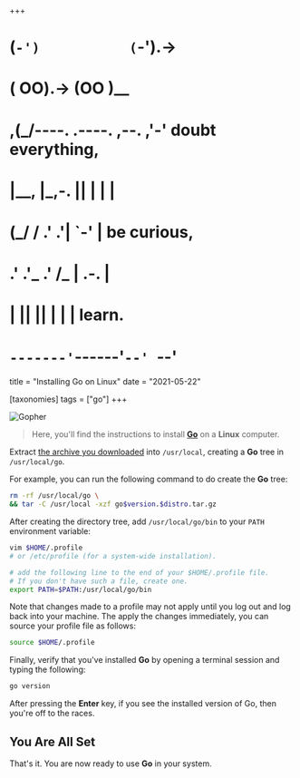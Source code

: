 +++
#   (`-')           (`-').->
#   ( OO).->        (OO )__
# ,(_/----. .----. ,--. ,'-' doubt everything,
# |__,    |\_,-.  ||  | |  |
#  (_/   /    .' .'|  `-'  | be curious,
#  .'  .'_  .'  /_ |  .-.  |
# |       ||      ||  | |  | learn.
# `-------'`------'`--' `--'

title = "Installing Go on Linux"
date = "2021-05-22"

[taxonomies]
tags = ["go"]
+++

![Gopher](https://www.zerotohero.dev/content/images/size/w1200/2024/03/gopher-linux.png)

> Here, you'll find the instructions to install [**Go**](https://golang.org/ "Go Programming Language") on a **Linux** computer.

Extract [the archive you downloaded](https://golang.org/dl/) into `/usr/local`, creating a **Go** tree in `/usr/local/go`.

For example, you can run the following command to do create the **Go** tree:

```bash
rm -rf /usr/local/go \
&& tar -C /usr/local -xzf go$version.$distro.tar.gz
```

After creating the directory tree, add `/usr/local/go/bin` to your `PATH` environment variable:

```bash
vim $HOME/.profile
# or /etc/profile (for a system-wide installation).

# add the following line to the end of your $HOME/.profile file.
# If you don't have such a file, create one.
export PATH=$PATH:/usr/local/go/bin
```

Note that changes made to a profile may not apply until you log out and log back into your machine. The apply the changes immediately, you can source your profile file as follows:

```bash
source $HOME/.profile
```

Finally, verify that you've installed **Go** by opening a terminal session and typing the following:

```bash
go version
```

After pressing the **Enter** key, if you see the installed version of Go, then you're off to the races.

## You Are All Set

That's it. You are now ready to use **Go** in your system.

